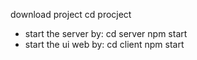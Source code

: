 download  project
cd procject
* start the server by:
cd server
npm start
* start the ui web by: 
cd client 
npm start
